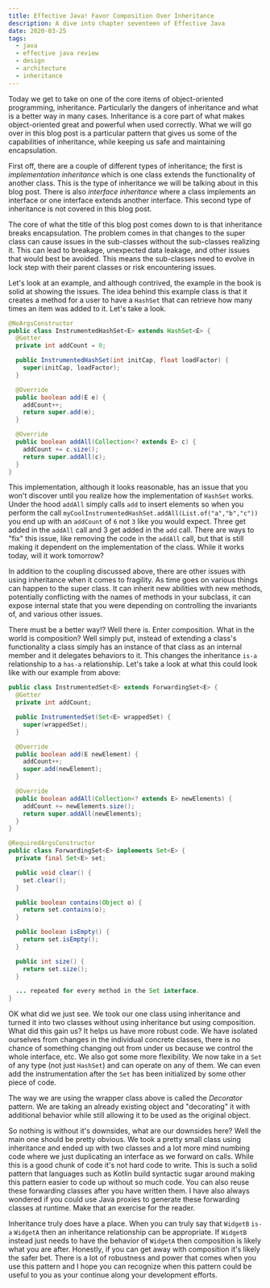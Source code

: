 ```yaml
---
title: Effective Java! Favor Composition Over Inheritance
description: A dive into chapter seventeen of Effective Java
date: 2020-03-25
tags:
  - java
  - effective java review
  - design
  - architecture
  - inheritance
---
```


Today we get to take on one of the core items of object-oriented programming, inheritance. Particularly the dangers of inheritance and what is a better way in many cases. Inheritance is a core part of what makes object-oriented great and powerful when used correctly. What we will go over in this blog post is a particular pattern that gives us some of the capabilities of inheritance, while keeping us safe and maintaining encapsulation. 

First off, there are a couple of different types of inheritance; the first is _implementation inheritance_ which is one class extends the functionality of another class. This is the type of inheritance we will be talking about in this blog post. There is also _interface inheritance_ where a class implements an interface or one interface extends another interface. This second type of inheritance is not covered in this blog post.

The core of what the title of this blog post comes down to is that inheritance breaks encapsulation. The problem comes in that changes to the super class can cause issues in the sub-classes without the sub-classes realizing it.  This can lead to breakage, unexpected data leakage, and other issues that would best be avoided. This means the sub-classes need to evolve in lock step with their parent classes or risk encountering issues. 

Let's look at an example, and although contrived, the example in the book is solid at showing the issues. The idea behind this example class is that it creates a method for a user to have a `HashSet` that can retrieve how many times an item was added to it. Let's take a look. 

```java
@NoArgsConstructor
public class InstrumentedHashSet<E> extends HashSet<E> {
  @Getter
  private int addCount = 0;

  public InstrumentedHashSet(int initCap, float loadFactor) {
    super(initCap, loadFactor);
  }

  @Override
  public boolean add(E e) {
    addCount++;
    return super.add(e);
  }

  @Override
  public boolean addAll(Collection<? extends E> c) {
    addCount += c.size();
    return super.addAll(c);
  }
}
```

This implementation, although it looks reasonable, has an issue that you won't discover until you realize how the implementation of `HashSet` works. Under the hood `addAll` simply calls `add` to insert elements so when you perform the call `myCoolInstrumentedHashSet.addAll(List.of("a","b","c"))` you end up with an `addCount` of `6` not `3` like you would expect. Three get added in the `addAll` call and 3 get added in the `add` call. There are ways to "fix" this issue, like removing the code in the `addAll` call, but that is still making it dependent on the implementation of the class. While it works today, will it work tomorrow?

In addition to the coupling discussed above, there are other issues with using inheritance when it comes to fragility. As time goes on various things can happen  to the super class. It can inherit new abilities with new methods, potentially conflicting with the names of methods in your subclass, it can expose internal state that you were depending on controlling the invariants of, and various other issues.

There must be a better way!? Well there is. Enter composition. What in the world is composition? Well simply put, instead of extending a class's functionality a class simply has an instance of that class as an internal member and it delegates behaviors to it. This changes the inheritance `is-a` relationship to a `has-a` relationship. Let's take a look at what this could look like with our example from above:
```java
public class InstrumentedSet<E> extends ForwardingSet<E> {
  @Getter
  private int addCount;

  public InstrumentedSet(Set<E> wrappedSet) {
    super(wrappedSet);
  }

  @Override
  public boolean add(E newElement) {
    addCount++;
    super.add(newElement);
  }

  @Override
  public boolean addAll(Collection<? extends E> newElements) {
    addCount += newElements.size();
    return super.addAll(newElements);
  }
}

@RequiredArgsConstructor
public class ForwardingSet<E> implements Set<E> {
  private final Set<E> set;

  public void clear() {
    set.clear();
  }

  public boolean contains(Object o) {
    return set.contains(o);
  }

  public boolean isEmpty() {
    return set.isEmpty();
  }

  public int size() {
    return set.size();
  }

  ... repeated for every method in the Set interface.
}
```

OK what did we just see. We took our one class using inheritance and turned it into two classes without using inheritance but using composition. What did this gain us? It helps us have more robust code. We have isolated ourselves from changes in the individual concrete classes, there is no chance of something changing out from under us because we control the whole interface, etc. We also got some more flexibility. We now take in a `Set` of any type (not just `HashSet`) and can operate on any of them. We can even add the instrumentation after the `Set` has been initialized by some other piece of code. 

The way we are using the wrapper class above is called the _Decorator_ pattern. We are taking an already existing object and "decorating" it with additional behavior while still allowing it to be used as the original object.

So nothing is without it's downsides, what are our downsides here? Well the main one should be pretty obvious. We took a pretty small class using inheritance and ended up with two classes and a lot more mind numbing code where we just duplicating an interface as we forward on calls. While this is a good chunk of code it's not hard code to write. This is such a solid pattern that languages such as Kotlin build syntactic sugar around making this pattern easier to code up without so much code. You can also reuse these forwarding classes after you have written them. I have also always wondered if you could use Java proxies to generate these forwarding classes at runtime. Make that an exercise for the reader.

Inheritance truly does have a place. When you can truly say that `WidgetB` `is-a` `WidgetA` then an inheritance relationship can be appropriate. If `WidgetB` instead just needs to have the behavior of `WidgetA` then composition is likely what you are after. Honestly, if you can get away with composition it's likely the safer bet. There is a lot of robustness and power that comes when you use this pattern and I hope you can recognize when this pattern could be useful to you as your continue along your development efforts. 